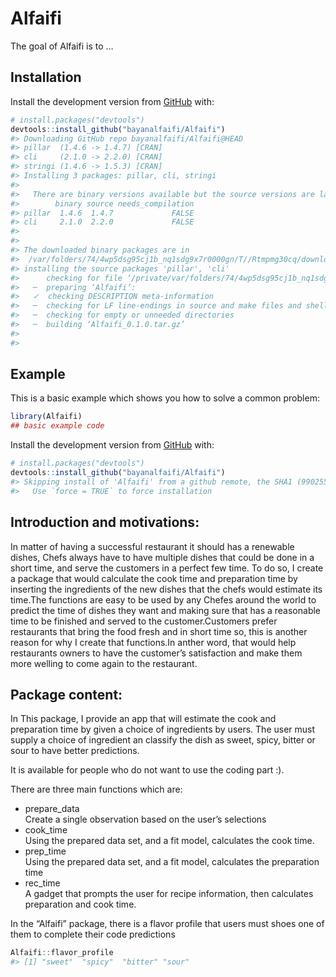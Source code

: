 
<!-- README.md is generated from README.Rmd. Please edit that file -->

# Alfaifi

<!-- badges: start -->

<!-- badges: end -->

The goal of Alfaifi is to …

## Installation

Install the development version from [GitHub](https://github.com/) with:

``` r
# install.packages("devtools")
devtools::install_github("bayanalfaifi/Alfaifi")
#> Downloading GitHub repo bayanalfaifi/Alfaifi@HEAD
#> pillar  (1.4.6 -> 1.4.7) [CRAN]
#> cli     (2.1.0 -> 2.2.0) [CRAN]
#> stringi (1.4.6 -> 1.5.3) [CRAN]
#> Installing 3 packages: pillar, cli, stringi
#> 
#>   There are binary versions available but the source versions are later:
#>        binary source needs_compilation
#> pillar  1.4.6  1.4.7             FALSE
#> cli     2.1.0  2.2.0             FALSE
#> 
#> 
#> The downloaded binary packages are in
#>  /var/folders/74/4wp5dsg95cj1b_nq1sdg9x7r0000gn/T//Rtmpmg30cq/downloaded_packages
#> installing the source packages 'pillar', 'cli'
#>      checking for file ‘/private/var/folders/74/4wp5dsg95cj1b_nq1sdg9x7r0000gn/T/Rtmpmg30cq/remotesc5f574fc89/bayanalfaifi-Alfaifi-9902558/DESCRIPTION’ ...  ✓  checking for file ‘/private/var/folders/74/4wp5dsg95cj1b_nq1sdg9x7r0000gn/T/Rtmpmg30cq/remotesc5f574fc89/bayanalfaifi-Alfaifi-9902558/DESCRIPTION’ (410ms)
#>   ─  preparing ‘Alfaifi’:
#>   ✓  checking DESCRIPTION meta-information
#>   ─  checking for LF line-endings in source and make files and shell scripts
#>   ─  checking for empty or unneeded directories
#>   ─  building ‘Alfaifi_0.1.0.tar.gz’
#>      
#> 
```

## Example

This is a basic example which shows you how to solve a common problem:

``` r
library(Alfaifi)
## basic example code
```

Install the development version from [GitHub](https://github.com/) with:

``` r
# install.packages("devtools")
devtools::install_github("bayanalfaifi/Alfaifi")
#> Skipping install of 'Alfaifi' from a github remote, the SHA1 (9902558c) has not changed since last install.
#>   Use `force = TRUE` to force installation
```

## Introduction and motivations:

In matter of having a successful restaurant it should has a renewable
dishes, Chefs always have to have multiple dishes that could be done in
a short time, and serve the customers in a perfect few time. To do so, I
create a package that would calculate the cook time and preparation time
by inserting the ingredients of the new dishes that the chefs would
estimate its time.The functions are easy to be used by any Chefes around
the world to predict the time of dishes they want and making sure that
has a reasonable time to be finished and served to the
customer.Customers prefer restaurants that bring the food fresh and in
short time so, this is another reason for why I create that functions.In
anther word, that would help restaurants owners to have the customer’s
satisfaction and make them more welling to come again to the restaurant.

## Package content:

In This package, I provide an app that will estimate the cook and
preparation time by given a choice of ingredients by users. The user
must supply a choice of ingredient an classify the dish as sweet, spicy,
bitter or sour to have better predictions.

It is available for people who do not want to use the coding part :).

There are three main functions which are:

  - prepare\_data  
    Create a single observation based on the user’s selections
  - cook\_time  
    Using the prepared data set, and a fit model, calculates the cook
    time.
  - prep\_time  
    Using the prepared data set, and a fit model, calculates the
    preparation time
  - rec\_time  
    A gadget that prompts the user for recipe information, then
    calculates preparation and cook time.

In the “Alfaifi” package, there is a flavor profile that users must
shoes one of them to complete their code predictions

``` r
Alfaifi::flavor_profile
#> [1] "sweet"  "spicy"  "bitter" "sour"
```
